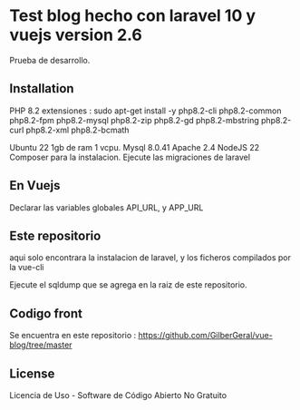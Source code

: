 # Test blog hecho con laravel 10 y vuejs version 2.6

Prueba de desarrollo.

## Installation


PHP 8.2 extensiones : 
sudo apt-get install -y php8.2-cli php8.2-common php8.2-fpm php8.2-mysql php8.2-zip php8.2-gd php8.2-mbstring php8.2-curl php8.2-xml php8.2-bcmath

Ubuntu 22 1gb de ram 1 vcpu.
Mysql 8.0.41
Apache 2.4
NodeJS 22
Composer para la instalacion.
Ejecute las migraciones de laravel

## En Vuejs
Declarar las variables globales API_URL, y APP_URL

## Este repositorio
aqui solo encontrara la instalacion de laravel, y los ficheros compilados por la vue-cli

Ejecute el sqldump que se agrega en la raiz de este repositorio.

## Codigo front
Se encuentra en este repositorio : https://github.com/GilberGeral/vue-blog/tree/master
## License
Licencia de Uso - Software de Código Abierto No Gratuito

